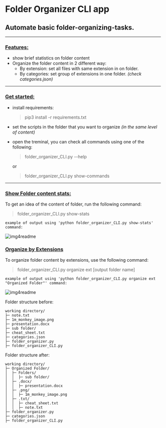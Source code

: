 # Folder Organizer CLI app
## Automate basic folder-organizing-tasks.
<hr>

### <u>Features:</u>
- show brief statistics on folder content
- Organize the folder content in 2 different way:
    - By extension: set all files with same extension in on folder.
    - By categories: set group of extensions in one folder. <i>(check categories.json)</i>
<hr>

### <u>Get started:</u>
- install requirements:
    > pip3 install -r requirements.txt
- set the scripts in the folder that you want to organize <i>(in the same level of content)</i>
- open the treminal, you can check all commands using one of the following:
    > folder_organizer_CLI.py --help
    
    or

    > folder_organizer_CLI.py show-commands

<hr>

### <u>Show Folder content stats:</u>
To get an idea of the content of folder, run the following command:

> folder_organizer_CLI.py show-stats

```console
example of output using 'python folder_organizer_CLI.py show-stats' command:
```

![img4readme](/img4readme/shoe_stats.png)


### <u>Organize by Extensions</u>
To organize folder content by extensions, use the following command:
> folder_organizer_CLI.py organize ext [output folder name]
```console
example of output using 'python folder_organizer_CLI.py organize ext "Organized Folder"' command:
```
![img4readme](/img4readme/org_ext.png)


Folder structure before:
```console
working directory/                      
├─ note.txt
├─ 1m_monkey_image.png                          
├─ presentation.docx
├─ sub folder/                          
├─ cheat_sheet.txt
├─ categories.json
├─ folder_organizer.py
├─ folder_organizer_CLI.py
```

Folder structure after:
```console
working directory/
├─ Organized Folder/
│  ├─ Folders/
│  │  ├─ sub folder/
│  ├─ .docx/
│  │  ├─ presentation.docx
│  ├─ .png/
│  │  ├─ 1m_monkey_image.png
│  ├─ .txt/
│  │  ├─ cheat_sheet.txt
│  │  ├─ note.txt
├─ folder_organizer.py
├─ categories.json
├─ folder_organizer_CLI.py
```


